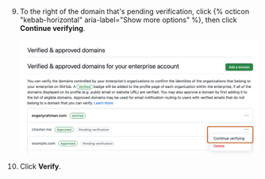 9. To the right of the domain that's pending verification, click {% octicon "kebab-horizontal" aria-label="Show more options" %}, then click **Continue verifying**.

   ![Screenshot of the list of verified and approved domains for your enterprise. A dropdown menu labeled with three dots is expanded and highlighted with an orange outline, along with the "Continue verifying domain" option.](/assets/images/help/enterprises/continue-verifying-domain-enterprise.png)
10. Click **Verify**.
